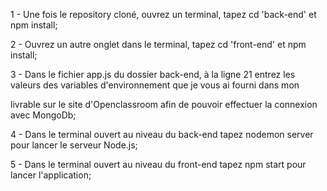 1 - Une fois le repository cloné, ouvrez un terminal, tapez cd 'back-end' et npm install;

2 - Ouvrez un autre onglet dans le terminal, tapez cd 'front-end' et npm install;

3 - Dans le fichier app.js du dossier back-end, à la ligne 21 entrez les valeurs des variables d'environnement que je vous ai fourni dans mon

livrable sur le site d'Openclassroom afin de pouvoir effectuer la connexion avec MongoDb;

4 - Dans le terminal ouvert au niveau du back-end tapez nodemon server pour lancer le serveur Node.js;

5 - Dans le terminal ouvert au niveau du front-end tapez npm start pour lancer l'application;
